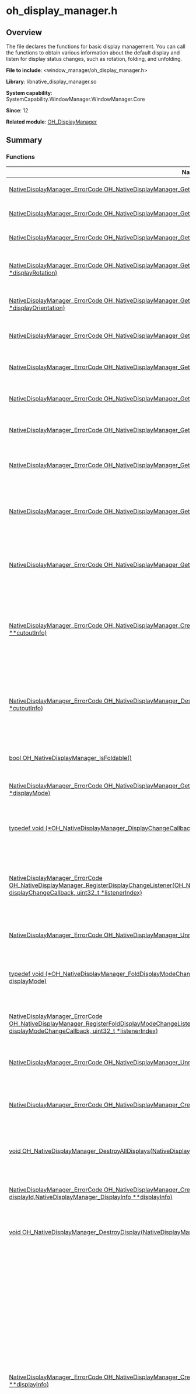 # oh_display_manager.h
<!--Kit: ArkUI-->
<!--Subsystem: Window-->
<!--Owner: @oh_wangxk; @logn-->
<!--Designer: @hejunfei1991-->
<!--Tester: @qinliwen0417-->
<!--Adviser: @ge-yafang-->

## Overview

The file declares the functions for basic display management. You can call the functions to obtain various information about the default display and listen for display status changes, such as rotation, folding, and unfolding.

**File to include**: <window_manager/oh_display_manager.h>

**Library**: libnative_display_manager.so

**System capability**: SystemCapability.WindowManager.WindowManager.Core

**Since**: 12

**Related module**: [OH_DisplayManager](capi-oh-displaymanager.md)

## Summary

### Functions

| Name| typedef Keyword| Description|
| -- | -- | -- |
| [NativeDisplayManager_ErrorCode OH_NativeDisplayManager_GetDefaultDisplayId(uint64_t *displayId)](#oh_nativedisplaymanager_getdefaultdisplayid) | - | Obtains the ID of the default display.|
| [NativeDisplayManager_ErrorCode OH_NativeDisplayManager_GetDefaultDisplayWidth(int32_t *displayWidth)](#oh_nativedisplaymanager_getdefaultdisplaywidth) | - | Obtains the width of the default display.|
| [NativeDisplayManager_ErrorCode OH_NativeDisplayManager_GetDefaultDisplayHeight(int32_t *displayHeight)](#oh_nativedisplaymanager_getdefaultdisplayheight) | - | Obtains the height of the default display.|
| [NativeDisplayManager_ErrorCode OH_NativeDisplayManager_GetDefaultDisplayRotation(NativeDisplayManager_Rotation *displayRotation)](#oh_nativedisplaymanager_getdefaultdisplayrotation) | - | Obtains the clockwise rotation angle of the default display.|
| [NativeDisplayManager_ErrorCode OH_NativeDisplayManager_GetDefaultDisplayOrientation(NativeDisplayManager_Orientation *displayOrientation)](#oh_nativedisplaymanager_getdefaultdisplayorientation) | - | Obtains the orientation of the default display.|
| [NativeDisplayManager_ErrorCode OH_NativeDisplayManager_GetDefaultDisplayVirtualPixelRatio(float *virtualPixels)](#oh_nativedisplaymanager_getdefaultdisplayvirtualpixelratio) | - | Obtains the virtual pixel ratio of the default display.|
| [NativeDisplayManager_ErrorCode OH_NativeDisplayManager_GetDefaultDisplayRefreshRate(uint32_t *refreshRate)](#oh_nativedisplaymanager_getdefaultdisplayrefreshrate) | - | Obtains the refresh rate of the default display.|
| [NativeDisplayManager_ErrorCode OH_NativeDisplayManager_GetDefaultDisplayDensityDpi(int32_t *densityDpi)](#oh_nativedisplaymanager_getdefaultdisplaydensitydpi) | - | Obtains the physical pixel density of the default display.|
| [NativeDisplayManager_ErrorCode OH_NativeDisplayManager_GetDefaultDisplayDensityPixels(float *densityPixels)](#oh_nativedisplaymanager_getdefaultdisplaydensitypixels) | - | Obtains the logical pixel density of the default display.|
| [NativeDisplayManager_ErrorCode OH_NativeDisplayManager_GetDefaultDisplayScaledDensity(float *scaledDensity)](#oh_nativedisplaymanager_getdefaultdisplayscaleddensity) | - | Obtains the scale factor of fonts displayed on the default display.|
| [NativeDisplayManager_ErrorCode OH_NativeDisplayManager_GetDefaultDisplayDensityXdpi(float *xDpi)](#oh_nativedisplaymanager_getdefaultdisplaydensityxdpi) | - | Obtains the number of physical pixels per inch on the default display in the X dimension.|
| [NativeDisplayManager_ErrorCode OH_NativeDisplayManager_GetDefaultDisplayDensityYdpi(float *yDpi)](#oh_nativedisplaymanager_getdefaultdisplaydensityydpi) | - | Obtains the number of physical pixels per inch on the default display in the Y dimension.|
| [NativeDisplayManager_ErrorCode OH_NativeDisplayManager_CreateDefaultDisplayCutoutInfo(NativeDisplayManager_CutoutInfo **cutoutInfo)](#oh_nativedisplaymanager_createdefaultdisplaycutoutinfo) | - | Obtains the unusable area of the default display, including punch hole, notch, and curved area of a waterfall display.|
| [NativeDisplayManager_ErrorCode OH_NativeDisplayManager_DestroyDefaultDisplayCutoutInfo(NativeDisplayManager_CutoutInfo *cutoutInfo)](#oh_nativedisplaymanager_destroydefaultdisplaycutoutinfo) | - | Destroys the unusable area of the default display, including punch hole, notch, and curved area of a waterfall display.|
| [bool OH_NativeDisplayManager_IsFoldable()](#oh_nativedisplaymanager_isfoldable) | - | Checks whether the current device is foldable.|
| [NativeDisplayManager_ErrorCode OH_NativeDisplayManager_GetFoldDisplayMode(NativeDisplayManager_FoldDisplayMode *displayMode)](#oh_nativedisplaymanager_getfolddisplaymode) | - | Obtains the display mode of the foldable device.|
| [typedef void (\*OH_NativeDisplayManager_DisplayChangeCallback)(uint64_t displayId)](#oh_nativedisplaymanager_displaychangecallback) | OH_NativeDisplayManager_DisplayChangeCallback | Defines a callback function to listen for display status changes.|
| [NativeDisplayManager_ErrorCode OH_NativeDisplayManager_RegisterDisplayChangeListener(OH_NativeDisplayManager_DisplayChangeCallback displayChangeCallback, uint32_t *listenerIndex)](#oh_nativedisplaymanager_registerdisplaychangelistener) | - | Registers a listener for display status changes (such as rotation, refresh rate, DPI, and resolution changes).|
| [NativeDisplayManager_ErrorCode OH_NativeDisplayManager_UnregisterDisplayChangeListener(uint32_t listenerIndex)](#oh_nativedisplaymanager_unregisterdisplaychangelistener) | - | Unregisters a listener for display status changes.|
| [typedef void (\*OH_NativeDisplayManager_FoldDisplayModeChangeCallback)(NativeDisplayManager_FoldDisplayMode displayMode)](#oh_nativedisplaymanager_folddisplaymodechangecallback) | OH_NativeDisplayManager_FoldDisplayModeChangeCallback | Defines a callback function to listen for folded/unfolded state changes of the display.|
| [NativeDisplayManager_ErrorCode OH_NativeDisplayManager_RegisterFoldDisplayModeChangeListener(OH_NativeDisplayManager_FoldDisplayModeChangeCallback displayModeChangeCallback, uint32_t *listenerIndex)](#oh_nativedisplaymanager_registerfolddisplaymodechangelistener) | - | Registers a listener for folded/unfolded state changes of the display.|
| [NativeDisplayManager_ErrorCode OH_NativeDisplayManager_UnregisterFoldDisplayModeChangeListener(uint32_t listenerIndex)](#oh_nativedisplaymanager_unregisterfolddisplaymodechangelistener) | - | Unregisters a listener for folded/unfolded state changes of the display.|
| [NativeDisplayManager_ErrorCode OH_NativeDisplayManager_CreateAllDisplays(NativeDisplayManager_DisplaysInfo **allDisplays)](#oh_nativedisplaymanager_createalldisplays) | - | Obtains the object that contains the information about all displays.|
| [void OH_NativeDisplayManager_DestroyAllDisplays(NativeDisplayManager_DisplaysInfo *allDisplays)](#oh_nativedisplaymanager_destroyalldisplays) | - | Destroys the object that contains the information about all displays.|
| [NativeDisplayManager_ErrorCode OH_NativeDisplayManager_CreateDisplayById(uint32_t displayId,NativeDisplayManager_DisplayInfo **displayInfo)](#oh_nativedisplaymanager_createdisplaybyid) | - | Obtains the object that contains the information about a display.|
| [void OH_NativeDisplayManager_DestroyDisplay(NativeDisplayManager_DisplayInfo *displayInfo)](#oh_nativedisplaymanager_destroydisplay) | - | Destroys the object that contains the information about a display.|
| [NativeDisplayManager_ErrorCode OH_NativeDisplayManager_CreatePrimaryDisplay(NativeDisplayManager_DisplayInfo **displayInfo)](#oh_nativedisplaymanager_createprimarydisplay) | - | Obtains the object that contains the information about the primary display. For devices other than 2-in-1 devices, the displayInfo object obtained contains information about the built-in screen. For 2-in-1 devices with an external screen, the displayInfo object obtained contains information about the current primary screen. For 2-in-1 devices without an external screen, the displayInfo object obtained contains information about the built-in screen.|
| [typedef void (\*OH_NativeDisplayManager_AvailableAreaChangeCallback)(uint64_t displayId)](#oh_nativedisplaymanager_availableareachangecallback) | OH_NativeDisplayManager_AvailableAreaChangeCallback | Defines a callback function to listen for available area changes of a display.|
| [NativeDisplayManager_ErrorCode OH_NativeDisplayManager_RegisterAvailableAreaChangeListener(OH_NativeDisplayManager_AvailableAreaChangeCallback availableAreaChangeCallback, uint32_t *listenerIndex)](#oh_nativedisplaymanager_registeravailableareachangelistener) | - | Registers a listener for available area changes of the display.|
| [NativeDisplayManager_ErrorCode OH_NativeDisplayManager_UnregisterAvailableAreaChangeListener(uint32_t listenerIndex)](#oh_nativedisplaymanager_unregisteravailableareachangelistener) | - | Unregisters a listener for available area changes of the display.|
| [NativeDisplayManager_ErrorCode OH_NativeDisplayManager_CreateAvailableArea(uint64_t displayId, NativeDisplayManager_Rect **availableArea)](#oh_nativedisplaymanager_createavailablearea) | - | Obtains the available area of a display.|
| [NativeDisplayManager_ErrorCode OH_NativeDisplayManager_DestroyAvailableArea(NativeDisplayManager_Rect *availableArea)](#oh_nativedisplaymanager_destroyavailablearea) | - | Destroys the available area of a display.|
| [typedef void (\*OH_NativeDisplayManager_DisplayAddCallback)(uint64_t displayId)](#oh_nativedisplaymanager_displayaddcallback) | OH_NativeDisplayManager_DisplayAddCallback | Defines a callback function to listen for display addition events.|
| [NativeDisplayManager_ErrorCode OH_NativeDisplayManager_RegisterDisplayAddListener(OH_NativeDisplayManager_DisplayAddCallback displayAddCallback, uint32_t *listenerIndex)](#oh_nativedisplaymanager_registerdisplayaddlistener) | - | Registers a listener for display addition events (for example, monitor inserted).|
| [NativeDisplayManager_ErrorCode OH_NativeDisplayManager_UnregisterDisplayAddListener(uint32_t listenerIndex)](#oh_nativedisplaymanager_unregisterdisplayaddlistener) | - | Unregisters a listener for display addition events.|
| [typedef void (\*OH_NativeDisplayManager_DisplayRemoveCallback)(uint64_t displayId)](#oh_nativedisplaymanager_displayremovecallback) | OH_NativeDisplayManager_DisplayRemoveCallback | Defines a callback function to listen for display removal events.|
| [NativeDisplayManager_ErrorCode OH_NativeDisplayManager_RegisterDisplayRemoveListener(OH_NativeDisplayManager_DisplayRemoveCallback displayRemoveCallback, uint32_t *listenerIndex)](#oh_nativedisplaymanager_registerdisplayremovelistener) | - | Registers a listener for display removal events (for example, monitor removed).|
| [NativeDisplayManager_ErrorCode OH_NativeDisplayManager_UnregisterDisplayRemoveListener(uint32_t listenerIndex)](#oh_nativedisplaymanager_unregisterdisplayremovelistener) | - | Unregisters a listener for display removal events.|
| [NativeDisplayManager_ErrorCode OH_NativeDisplayManager_GetDisplaySourceMode(uint64_t displayId, NativeDisplayManager_SourceMode *sourceMode)](#oh_nativedisplaymanager_getdisplaysourcemode) | - | Obtains the source mode of a display.|
| [NativeDisplayManager_ErrorCode OH_NativeDisplayManager_GetDisplayPosition(uint64_t displayId, int32_t *x, int32_t *y)](#oh_nativedisplaymanager_getdisplayposition) | - | Obtains the position of a display.|

## Function Description

### OH_NativeDisplayManager_GetDefaultDisplayId()

```
NativeDisplayManager_ErrorCode OH_NativeDisplayManager_GetDefaultDisplayId(uint64_t *displayId)
```

**Description**

Obtains the ID of the default display.

**System capability**: SystemCapability.WindowManager.WindowManager.Core

**Since**: 12


**Parameters**

| Parameter| Description|
| -- | -- |
| uint64_t *displayId | Pointer to the display ID. The value is a non-negative integer.|

**Return value**

| Type| Description|
| -- | -- |
| [NativeDisplayManager_ErrorCode](capi-oh-display-info-h.md#nativedisplaymanager_errorcode) | Status code defined in [NativeDisplayManager_ErrorCode](capi-oh-display-info-h.md#nativedisplaymanager_errorcode).|

### OH_NativeDisplayManager_GetDefaultDisplayWidth()

```
NativeDisplayManager_ErrorCode OH_NativeDisplayManager_GetDefaultDisplayWidth(int32_t *displayWidth)
```

**Description**

Obtains the width of the default display.

**System capability**: SystemCapability.WindowManager.WindowManager.Core

**Since**: 12


**Parameters**

| Parameter| Description|
| -- | -- |
| int32_t *displayWidth | Pointer to the width, in px. The value is an integer.|

**Return value**

| Type| Description|
| -- | -- |
| [NativeDisplayManager_ErrorCode](capi-oh-display-info-h.md#nativedisplaymanager_errorcode) | Status code defined in [NativeDisplayManager_ErrorCode](capi-oh-display-info-h.md#nativedisplaymanager_errorcode).|

### OH_NativeDisplayManager_GetDefaultDisplayHeight()

```
NativeDisplayManager_ErrorCode OH_NativeDisplayManager_GetDefaultDisplayHeight(int32_t *displayHeight)
```

**Description**

Obtains the height of the default display.

**System capability**: SystemCapability.WindowManager.WindowManager.Core

**Since**: 12


**Parameters**

| Parameter| Description|
| -- | -- |
| int32_t *displayHeight | Pointer to the height, in px. The value is an integer.|

**Return value**

| Type| Description|
| -- | -- |
| [NativeDisplayManager_ErrorCode](capi-oh-display-info-h.md#nativedisplaymanager_errorcode) | Status code defined in [NativeDisplayManager_ErrorCode](capi-oh-display-info-h.md#nativedisplaymanager_errorcode).|

### OH_NativeDisplayManager_GetDefaultDisplayRotation()

```
NativeDisplayManager_ErrorCode OH_NativeDisplayManager_GetDefaultDisplayRotation(NativeDisplayManager_Rotation *displayRotation)
```

**Description**

Obtains the clockwise rotation angle of the default display.

**System capability**: SystemCapability.WindowManager.WindowManager.Core

**Since**: 12


**Parameters**

| Parameter| Description|
| -- | -- |
| [NativeDisplayManager_Rotation](capi-oh-display-info-h.md#nativedisplaymanager_rotation) *displayRotation | Pointer to the clockwise rotation angle. For details about the available options, see [NativeDisplayManager_Rotation](capi-oh-display-info-h.md#nativedisplaymanager_rotation).|

**Return value**

| Type| Description|
| -- | -- |
| [NativeDisplayManager_ErrorCode](capi-oh-display-info-h.md#nativedisplaymanager_errorcode) | Status code defined in [NativeDisplayManager_ErrorCode](capi-oh-display-info-h.md#nativedisplaymanager_errorcode).|

### OH_NativeDisplayManager_GetDefaultDisplayOrientation()

```
NativeDisplayManager_ErrorCode OH_NativeDisplayManager_GetDefaultDisplayOrientation(NativeDisplayManager_Orientation *displayOrientation)
```

**Description**

Obtains the orientation of the default display.

**System capability**: SystemCapability.WindowManager.WindowManager.Core

**Since**: 12


**Parameters**

| Parameter| Description|
| -- | -- |
| [NativeDisplayManager_Orientation](capi-oh-display-info-h.md#nativedisplaymanager_orientation) *displayOrientation | Pointer to the orientation. For details about the available options, see [NativeDisplayManager_Orientation](capi-oh-display-info-h.md#nativedisplaymanager_orientation).|

**Return value**

| Type| Description|
| -- | -- |
| [NativeDisplayManager_ErrorCode](capi-oh-display-info-h.md#nativedisplaymanager_errorcode) | Status code defined in [NativeDisplayManager_ErrorCode](capi-oh-display-info-h.md#nativedisplaymanager_errorcode).|

### OH_NativeDisplayManager_GetDefaultDisplayVirtualPixelRatio()

```
NativeDisplayManager_ErrorCode OH_NativeDisplayManager_GetDefaultDisplayVirtualPixelRatio(float *virtualPixels)
```

**Description**

Obtains the virtual pixel ratio of the default display.

**System capability**: SystemCapability.WindowManager.WindowManager.Core

**Since**: 12


**Parameters**

| Parameter| Description|
| -- | -- |
| float *virtualPixels | Pointer to the virtual pixel ratio. The value is a floating-point number, and it is usually the same as that of **densityPixels**.|

**Return value**

| Type| Description|
| -- | -- |
| [NativeDisplayManager_ErrorCode](capi-oh-display-info-h.md#nativedisplaymanager_errorcode) | Status code defined in [NativeDisplayManager_ErrorCode](capi-oh-display-info-h.md#nativedisplaymanager_errorcode).|

### OH_NativeDisplayManager_GetDefaultDisplayRefreshRate()

```
NativeDisplayManager_ErrorCode OH_NativeDisplayManager_GetDefaultDisplayRefreshRate(uint32_t *refreshRate)
```

**Description**

Obtains the refresh rate of the default display.

**System capability**: SystemCapability.WindowManager.WindowManager.Core

**Since**: 12


**Parameters**

| Parameter| Description|
| -- | -- |
| uint32_t *refreshRate | Pointer to the refresh rate. The value is an integer, in Hz.|

**Return value**

| Type| Description|
| -- | -- |
| [NativeDisplayManager_ErrorCode](capi-oh-display-info-h.md#nativedisplaymanager_errorcode) | Status code defined in [NativeDisplayManager_ErrorCode](capi-oh-display-info-h.md#nativedisplaymanager_errorcode).|

### OH_NativeDisplayManager_GetDefaultDisplayDensityDpi()

```
NativeDisplayManager_ErrorCode OH_NativeDisplayManager_GetDefaultDisplayDensityDpi(int32_t *densityDpi)
```

**Description**

Obtains the physical pixel density of the default display.

**System capability**: SystemCapability.WindowManager.WindowManager.Core

**Since**: 12


**Parameters**

| Parameter| Description|
| -- | -- |
| int32_t *densityDpi | Pointer to the physical pixel density, that is, the number of pixels per inch. The value is an integer, in px. The actual value depends on the options provided in device settings.  |

**Return value**

| Type| Description|
| -- | -- |
| [NativeDisplayManager_ErrorCode](capi-oh-display-info-h.md#nativedisplaymanager_errorcode) | Status code defined in [NativeDisplayManager_ErrorCode](capi-oh-display-info-h.md#nativedisplaymanager_errorcode).|

### OH_NativeDisplayManager_GetDefaultDisplayDensityPixels()

```
NativeDisplayManager_ErrorCode OH_NativeDisplayManager_GetDefaultDisplayDensityPixels(float *densityPixels)
```

**Description**

Obtains the logical pixel density of the default display.

**System capability**: SystemCapability.WindowManager.WindowManager.Core

**Since**: 12


**Parameters**

| Parameter| Description|
| -- | -- |
| float *densityPixels | Pointer to the logical pixel density, which indicates the scaling coefficient of the physical pixels and logical pixels. The value is a floating-point number in the range [0.5, 4.0]. Generally, the value is **1.0** or **3.0**. The actual value depends on the density DPI provided by the device in use.  |

**Return value**

| Type| Description|
| -- | -- |
| [NativeDisplayManager_ErrorCode](capi-oh-display-info-h.md#nativedisplaymanager_errorcode) | Status code defined in [NativeDisplayManager_ErrorCode](capi-oh-display-info-h.md#nativedisplaymanager_errorcode).|

### OH_NativeDisplayManager_GetDefaultDisplayScaledDensity()

```
NativeDisplayManager_ErrorCode OH_NativeDisplayManager_GetDefaultDisplayScaledDensity(float *scaledDensity)
```

**Description**

Obtains the scale factor of fonts displayed on the default display.

**System capability**: SystemCapability.WindowManager.WindowManager.Core

**Since**: 12


**Parameters**

| Parameter| Description|
| -- | -- |
| float *scaledDensity | Pointer to the scale factor. The value is a floating-point number, and it is usually the same as that of **densityPixels**.|

**Return value**

| Type| Description|
| -- | -- |
| [NativeDisplayManager_ErrorCode](capi-oh-display-info-h.md#nativedisplaymanager_errorcode) | Status code defined in [NativeDisplayManager_ErrorCode](capi-oh-display-info-h.md#nativedisplaymanager_errorcode).|

### OH_NativeDisplayManager_GetDefaultDisplayDensityXdpi()

```
NativeDisplayManager_ErrorCode OH_NativeDisplayManager_GetDefaultDisplayDensityXdpi(float *xDpi)
```

**Description**

Obtains the number of physical pixels per inch on the default display in the X dimension.

**System capability**: SystemCapability.WindowManager.WindowManager.Core

**Since**: 12


**Parameters**

| Parameter| Description|
| -- | -- |
| float *xDpi | Pointer to the number of physical pixels per inch in the X dimension. The value is a floating-point number.|

**Return value**

| Type| Description|
| -- | -- |
| [NativeDisplayManager_ErrorCode](capi-oh-display-info-h.md#nativedisplaymanager_errorcode) | Status code defined in [NativeDisplayManager_ErrorCode](capi-oh-display-info-h.md#nativedisplaymanager_errorcode).|

### OH_NativeDisplayManager_GetDefaultDisplayDensityYdpi()

```
NativeDisplayManager_ErrorCode OH_NativeDisplayManager_GetDefaultDisplayDensityYdpi(float *yDpi)
```

**Description**

Obtains the number of physical pixels per inch on the default display in the Y dimension.

**System capability**: SystemCapability.WindowManager.WindowManager.Core

**Since**: 12


**Parameters**

| Parameter| Description|
| -- | -- |
| float *yDpi | Pointer to the number of physical pixels per inch in the Y dimension. The value is a floating-point number.|

**Return value**

| Type| Description|
| -- | -- |
| [NativeDisplayManager_ErrorCode](capi-oh-display-info-h.md#nativedisplaymanager_errorcode) | Status code defined in [NativeDisplayManager_ErrorCode](capi-oh-display-info-h.md#nativedisplaymanager_errorcode).|

### OH_NativeDisplayManager_CreateDefaultDisplayCutoutInfo()

```
NativeDisplayManager_ErrorCode OH_NativeDisplayManager_CreateDefaultDisplayCutoutInfo(NativeDisplayManager_CutoutInfo **cutoutInfo)
```

**Description**

Obtains the unusable area of the default display, including punch hole, notch, and curved area of a waterfall display.

**System capability**: SystemCapability.WindowManager.WindowManager.Core

**Since**: 12


**Parameters**

| Parameter| Description|
| -- | -- |
| [NativeDisplayManager_CutoutInfo](capi-nativedisplaymanager-cutoutinfo.md) **cutoutInfo | Double pointer to the unusable area information, which is encapsulated in [NativeDisplayManager_CutoutInfo](capi-nativedisplaymanager-cutoutinfo.md).|

**Return value**

| Type| Description|
| -- | -- |
| [NativeDisplayManager_ErrorCode](capi-oh-display-info-h.md#nativedisplaymanager_errorcode) | Status code defined in [NativeDisplayManager_ErrorCode](capi-oh-display-info-h.md#nativedisplaymanager_errorcode).|

### OH_NativeDisplayManager_DestroyDefaultDisplayCutoutInfo()

```
NativeDisplayManager_ErrorCode OH_NativeDisplayManager_DestroyDefaultDisplayCutoutInfo(NativeDisplayManager_CutoutInfo *cutoutInfo)
```

**Description**

Destroys the unusable area of the default display, including punch hole, notch, and curved area of a waterfall display.

**System capability**: SystemCapability.WindowManager.WindowManager.Core

**Since**: 12


**Parameters**

| Parameter| Description|
| -- | -- |
| [NativeDisplayManager_CutoutInfo](capi-nativedisplaymanager-cutoutinfo.md) *cutoutInfo | Pointer to the unusable area information object, which is obtained by calling [OH_NativeDisplayManager_CreateDefaultDisplayCutoutInfo](capi-oh-display-manager-h.md#oh_nativedisplaymanager_createdefaultdisplaycutoutinfo). For details, see [NativeDisplayManager_CutoutInfo](capi-nativedisplaymanager-cutoutinfo.md).|

**Return value**

| Type| Description|
| -- | -- |
| [NativeDisplayManager_ErrorCode](capi-oh-display-info-h.md#nativedisplaymanager_errorcode) | Status code defined in [NativeDisplayManager_ErrorCode](capi-oh-display-info-h.md#nativedisplaymanager_errorcode).|

### OH_NativeDisplayManager_IsFoldable()

```
bool OH_NativeDisplayManager_IsFoldable()
```

**Description**

Checks whether the current device is foldable.

**System capability**: SystemCapability.WindowManager.WindowManager.Core

**Since**: 12

**Return value**

| Type| Description|
| -- | -- |
| bool | Check result for whether the device is foldable. **true** if foldable, **false** otherwise.|

### OH_NativeDisplayManager_GetFoldDisplayMode()

```
NativeDisplayManager_ErrorCode OH_NativeDisplayManager_GetFoldDisplayMode(NativeDisplayManager_FoldDisplayMode *displayMode)
```

**Description**

Obtains the display mode of the foldable device.

**System capability**: SystemCapability.Window.SessionManager

**Since**: 12


**Parameters**

| Parameter| Description|
| -- | -- |
| [NativeDisplayManager_FoldDisplayMode](capi-oh-display-info-h.md#nativedisplaymanager_folddisplaymode) *displayMode | Pointer to the display mode. For details about the available options, see [NativeDisplayManager_FoldDisplayMode](capi-oh-display-info-h.md#nativedisplaymanager_folddisplaymode).|

**Return value**

| Type| Description|
| -- | -- |
| [NativeDisplayManager_ErrorCode](capi-oh-display-info-h.md#nativedisplaymanager_errorcode) | Status code defined in [NativeDisplayManager_ErrorCode](capi-oh-display-info-h.md#nativedisplaymanager_errorcode).|

### OH_NativeDisplayManager_DisplayChangeCallback()

```
typedef void (*OH_NativeDisplayManager_DisplayChangeCallback)(uint64_t displayId)
```

**Description**

Defines a callback function to listen for display status changes.

**System capability**: SystemCapability.Window.SessionManager

**Since**: 12


**Parameters**

| Parameter| Description|
| -- | -- |
| uint64_t displayId | ID of the display.|

### OH_NativeDisplayManager_RegisterDisplayChangeListener()

```
NativeDisplayManager_ErrorCode OH_NativeDisplayManager_RegisterDisplayChangeListener(OH_NativeDisplayManager_DisplayChangeCallback displayChangeCallback, uint32_t *listenerIndex)
```

**Description**

Registers a listener for display status changes (such as rotation, refresh rate, DPI, and resolution changes).

**System capability**: SystemCapability.WindowManager.WindowManager.Core

**Since**: 12


**Parameters**

| Parameter| Description|
| -- | -- |
| [OH_NativeDisplayManager_DisplayChangeCallback](capi-oh-display-manager-h.md#oh_nativedisplaymanager_displaychangecallback) displayChangeCallback | Callback function triggered when the display status is changed. For details, see [OH_NativeDisplayManager_DisplayChangeCallback](capi-oh-display-manager-h.md#oh_nativedisplaymanager_displaychangecallback).|
| uint32_t *listenerIndex | Pointer to the index of the listener registered. It can be used as an input parameter of [OH_NativeDisplayManager_UnregisterDisplayChangeListener](capi-oh-display-manager-h.md#oh_nativedisplaymanager_unregisterdisplaychangelistener).|

**Return value**

| Type| Description|
| -- | -- |
| [NativeDisplayManager_ErrorCode](capi-oh-display-info-h.md#nativedisplaymanager_errorcode) | Status code defined in [NativeDisplayManager_ErrorCode](capi-oh-display-info-h.md#nativedisplaymanager_errorcode).|

### OH_NativeDisplayManager_UnregisterDisplayChangeListener()

```
NativeDisplayManager_ErrorCode OH_NativeDisplayManager_UnregisterDisplayChangeListener(uint32_t listenerIndex)
```

**Description**

Unregisters a listener for display status changes.

**System capability**: SystemCapability.WindowManager.WindowManager.Core

**Since**: 12


**Parameters**

| Parameter| Description|
| -- | -- |
| uint32_t listenerIndex | Index of the listener returned when [OH_NativeDisplayManager_RegisterDisplayChangeListener](capi-oh-display-manager-h.md#oh_nativedisplaymanager_registerdisplaychangelistener) is called.|

**Return value**

| Type| Description|
| -- | -- |
| [NativeDisplayManager_ErrorCode](capi-oh-display-info-h.md#nativedisplaymanager_errorcode) | Status code defined in [NativeDisplayManager_ErrorCode](capi-oh-display-info-h.md#nativedisplaymanager_errorcode).|

### OH_NativeDisplayManager_FoldDisplayModeChangeCallback()

```
typedef void (*OH_NativeDisplayManager_FoldDisplayModeChangeCallback)(NativeDisplayManager_FoldDisplayMode displayMode)
```

**Description**

Defines a callback function to listen for folded/unfolded state changes of the display.

**System capability**: SystemCapability.Window.SessionManager

**Since**: 12


**Parameters**

| Parameter| Description|
| -- | -- |
| [NativeDisplayManager_FoldDisplayMode](capi-oh-display-info-h.md#nativedisplaymanager_folddisplaymode) displayMode | Folded or unfolded state of the display. For details about the available options, see [NativeDisplayManager_FoldDisplayMode](capi-oh-display-info-h.md#nativedisplaymanager_folddisplaymode).|

### OH_NativeDisplayManager_RegisterFoldDisplayModeChangeListener()

```
NativeDisplayManager_ErrorCode OH_NativeDisplayManager_RegisterFoldDisplayModeChangeListener(OH_NativeDisplayManager_FoldDisplayModeChangeCallback displayModeChangeCallback, uint32_t *listenerIndex)
```

**Description**

Registers a listener for folded/unfolded state changes of the display.

**System capability**: SystemCapability.Window.SessionManager

**Since**: 12


**Parameters**

| Parameter| Description|
| -- | -- |
| [OH_NativeDisplayManager_FoldDisplayModeChangeCallback](capi-oh-display-manager-h.md#oh_nativedisplaymanager_folddisplaymodechangecallback) displayModeChangeCallback | Callback function triggered when the folded/unfolded state of the display is changed. For details, see [OH_NativeDisplayManager_FoldDisplayModeChangeCallback](capi-oh-display-manager-h.md#oh_nativedisplaymanager_folddisplaymodechangecallback).|
| uint32_t *listenerIndex | Pointer to the index of the listener registered. It can be used as an input parameter of [OH_NativeDisplayManager_UnregisterFoldDisplayModeChangeListener](capi-oh-display-manager-h.md#oh_nativedisplaymanager_unregisterfolddisplaymodechangelistener).|

**Return value**

| Type| Description|
| -- | -- |
| [NativeDisplayManager_ErrorCode](capi-oh-display-info-h.md#nativedisplaymanager_errorcode) | Status code defined in [NativeDisplayManager_ErrorCode](capi-oh-display-info-h.md#nativedisplaymanager_errorcode).|

### OH_NativeDisplayManager_UnregisterFoldDisplayModeChangeListener()

```
NativeDisplayManager_ErrorCode OH_NativeDisplayManager_UnregisterFoldDisplayModeChangeListener(uint32_t listenerIndex)
```

**Description**

Unregisters a listener for folded/unfolded state changes of the display.

**System capability**: SystemCapability.Window.SessionManager

**Since**: 12


**Parameters**

| Parameter| Description|
| -- | -- |
| uint32_t listenerIndex | Index of the listener returned when [OH_NativeDisplayManager_RegisterFoldDisplayModeChangeListener](capi-oh-display-manager-h.md#oh_nativedisplaymanager_registerfolddisplaymodechangelistener) is called.|

**Return value**

| Type| Description|
| -- | -- |
| [NativeDisplayManager_ErrorCode](capi-oh-display-info-h.md#nativedisplaymanager_errorcode) | Status code defined in [NativeDisplayManager_ErrorCode](capi-oh-display-info-h.md#nativedisplaymanager_errorcode).|

### OH_NativeDisplayManager_CreateAllDisplays()

```
NativeDisplayManager_ErrorCode OH_NativeDisplayManager_CreateAllDisplays(NativeDisplayManager_DisplaysInfo **allDisplays)
```

**Description**

Obtains the object that contains the information about all displays.

**System capability**: SystemCapability.Window.SessionManager.Core

**Since**: 14


**Parameters**

| Parameter| Description|
| -- | -- |
| [NativeDisplayManager_DisplaysInfo](capi-nativedisplaymanager-displaysinfo.md) **allDisplays | Double pointer to the display information, which is encapsulated in [NativeDisplayManager_DisplaysInfo](capi-nativedisplaymanager-displaysinfo.md).|

**Return value**

| Type| Description|
| -- | -- |
| [NativeDisplayManager_ErrorCode](capi-oh-display-info-h.md#nativedisplaymanager_errorcode) | Status code defined in [NativeDisplayManager_ErrorCode](capi-oh-display-info-h.md#nativedisplaymanager_errorcode).|

### OH_NativeDisplayManager_DestroyAllDisplays()

```
void OH_NativeDisplayManager_DestroyAllDisplays(NativeDisplayManager_DisplaysInfo *allDisplays)
```

**Description**

Destroys the object that contains the information about all displays.

**System capability**: SystemCapability.Window.SessionManager.Core

**Since**: 14


**Parameters**

| Parameter| Description|
| -- | -- |
| [NativeDisplayManager_DisplaysInfo](capi-nativedisplaymanager-displaysinfo.md) *allDisplays | Pointer to the display information object, which is obtained by calling [OH_NativeDisplayManager_CreateAllDisplays](capi-oh-display-manager-h.md#oh_nativedisplaymanager_createalldisplays). For details, see [NativeDisplayManager_DisplaysInfo](capi-nativedisplaymanager-displaysinfo.md).|

### OH_NativeDisplayManager_CreateDisplayById()

```
NativeDisplayManager_ErrorCode OH_NativeDisplayManager_CreateDisplayById(uint32_t displayId,NativeDisplayManager_DisplayInfo **displayInfo)
```

**Description**

Obtains the object that contains the information about a display.

**System capability**: SystemCapability.Window.SessionManager.Core

**Since**: 14


**Parameters**

| Parameter| Description|
| -- | -- |
| uint32_t displayId | ID of the display. The value must be a non-negative integer.|
| [NativeDisplayManager_DisplayInfo](capi-nativedisplaymanager-displayinfo.md) **displayInfo | Double pointer to the display information, which is encapsulated in [NativeDisplayManager_DisplayInfo](capi-nativedisplaymanager-displayinfo.md).|

**Return value**

| Type| Description|
| -- | -- |
| [NativeDisplayManager_ErrorCode](capi-oh-display-info-h.md#nativedisplaymanager_errorcode) | Status code defined in [NativeDisplayManager_ErrorCode](capi-oh-display-info-h.md#nativedisplaymanager_errorcode).|

### OH_NativeDisplayManager_DestroyDisplay()

```
void OH_NativeDisplayManager_DestroyDisplay(NativeDisplayManager_DisplayInfo *displayInfo)
```

**Description**

Destroys the object that contains the information about a display.

**System capability**: SystemCapability.Window.SessionManager.Core

**Since**: 14


**Parameters**

| Parameter| Description|
| -- | -- |
| [NativeDisplayManager_DisplayInfo](capi-nativedisplaymanager-displayinfo.md) *displayInfo | Pointer to the display information object, which is obtained by calling [OH_NativeDisplayManager_CreateDisplayById](capi-oh-display-manager-h.md#oh_nativedisplaymanager_createdisplaybyid) or [OH_NativeDisplayManager_CreatePrimaryDisplay](capi-oh-display-manager-h.md#oh_nativedisplaymanager_createprimarydisplay). For details, see [NativeDisplayManager_DisplayInfo](capi-nativedisplaymanager-displayinfo.md).|

### OH_NativeDisplayManager_CreatePrimaryDisplay()

```
NativeDisplayManager_ErrorCode OH_NativeDisplayManager_CreatePrimaryDisplay(NativeDisplayManager_DisplayInfo **displayInfo)
```

**Description**

Obtains the object that contains the information about the primary display. For devices other than 2-in-1 devices, the displayInfo object obtained contains information about the built-in screen. For 2-in-1 devices with an external screen, the displayInfo object obtained contains information about the current primary screen. For 2-in-1 devices without an external screen, the displayInfo object obtained contains information about the built-in screen.

**System capability**: SystemCapability.Window.SessionManager.Core

**Since**: 14


**Parameters**

| Parameter| Description|
| -- | -- |
| [NativeDisplayManager_DisplayInfo](capi-nativedisplaymanager-displayinfo.md) **displayInfo | Double pointer to the display information, which is encapsulated in [NativeDisplayManager_DisplayInfo](capi-nativedisplaymanager-displayinfo.md).|

**Return value**

| Type| Description|
| -- | -- |
| [NativeDisplayManager_ErrorCode](capi-oh-display-info-h.md#nativedisplaymanager_errorcode) | Status code defined in [NativeDisplayManager_ErrorCode](capi-oh-display-info-h.md#nativedisplaymanager_errorcode).|

### OH_NativeDisplayManager_AvailableAreaChangeCallback()

```
typedef void (*OH_NativeDisplayManager_AvailableAreaChangeCallback)(uint64_t displayId)
```

**Description**

Defines a callback function to listen for available area changes of a display.

**Since**: 20


**Parameters**

| Parameter| Description|
| -- | -- |
| uint64_t displayId | Display ID, which is a non-negative integer.|

### OH_NativeDisplayManager_RegisterAvailableAreaChangeListener()

```
NativeDisplayManager_ErrorCode OH_NativeDisplayManager_RegisterAvailableAreaChangeListener(OH_NativeDisplayManager_AvailableAreaChangeCallback availableAreaChangeCallback, uint32_t *listenerIndex)
```

**Description**

Registers a listener for available area changes of the display.

**Since**: 20


**Parameters**

| Parameter| Description|
| -- | -- |
| [OH_NativeDisplayManager_AvailableAreaChangeCallback](capi-oh-display-manager-h.md#oh_nativedisplaymanager_availableareachangecallback) availableAreaChangeCallback | Callback function triggered when the available area of the display changes.<br>For details, see [OH_NativeDisplayManager_AvailableAreaChangeCallback](capi-oh-display-manager-h.md#oh_nativedisplaymanager_availableareachangecallback).|
| uint32_t *listenerIndex | Pointer to the index of the listener registered.<br>It can be used as an input parameter of [OH_NativeDisplayManager_UnregisterAvailableAreaChangeListener](capi-oh-display-manager-h.md#oh_nativedisplaymanager_unregisteravailableareachangelistener).|

**Return value**

| Type| Description|
| -- | -- |
| [NativeDisplayManager_ErrorCode](capi-oh-display-info-h.md#nativedisplaymanager_errorcode) | Status code defined in [NativeDisplayManager_ErrorCode](capi-oh-display-info-h.md#nativedisplaymanager_errorcode).|

### OH_NativeDisplayManager_UnregisterAvailableAreaChangeListener()

```
NativeDisplayManager_ErrorCode OH_NativeDisplayManager_UnregisterAvailableAreaChangeListener(uint32_t listenerIndex)
```

**Description**

Unregisters a listener for available area changes of the display.

**Since**: 20


**Parameters**

| Parameter| Description|
| -- | -- |
| uint32_t listenerIndex | Index of the listener returned<br>when [OH_NativeDisplayManager_RegisterAvailableAreaChangeListener](capi-oh-display-manager-h.md#oh_nativedisplaymanager_registeravailableareachangelistener) is called.|

**Return value**

| Type| Description|
| -- | -- |
| [NativeDisplayManager_ErrorCode](capi-oh-display-info-h.md#nativedisplaymanager_errorcode) | Status code defined in [NativeDisplayManager_ErrorCode](capi-oh-display-info-h.md#nativedisplaymanager_errorcode).|

### OH_NativeDisplayManager_CreateAvailableArea()

```
NativeDisplayManager_ErrorCode OH_NativeDisplayManager_CreateAvailableArea(uint64_t displayId, NativeDisplayManager_Rect **availableArea)
```

**Description**

Obtains the available area of a display. This function can be used only on 2-in-1 devices.

**Since**: 20


**Parameters**

| Parameter| Description|
| -- | -- |
| uint64_t displayId | Display ID, which is a non-negative integer.|
| [NativeDisplayManager_Rect](capi-nativedisplaymanager-rect.md) **availableArea | Double pointer to the available area of the display. For details, see [NativeDisplayManager_Rect](capi-nativedisplaymanager-rect.md).|

**Return value**

| Type| Description|
| -- | -- |
| [NativeDisplayManager_ErrorCode](capi-oh-display-info-h.md#nativedisplaymanager_errorcode) | Status code defined in [NativeDisplayManager_ErrorCode](capi-oh-display-info-h.md#nativedisplaymanager_errorcode).|

### OH_NativeDisplayManager_DestroyAvailableArea()

```
NativeDisplayManager_ErrorCode OH_NativeDisplayManager_DestroyAvailableArea(NativeDisplayManager_Rect *availableArea)
```

**Description**

Destroys the available area of a display. This function can be used only on 2-in-1 devices.

**Since**: 20


**Parameters**

| Parameter| Description|
| -- | -- |
| [NativeDisplayManager_Rect](capi-nativedisplaymanager-rect.md) *availableArea | Pointer to the available area, which is obtained by calling [OH_NativeDisplayManager_CreateAvailableArea](capi-oh-display-manager-h.md#oh_nativedisplaymanager_createavailablearea).<br>For details about the available area, see [NativeDisplayManager_Rect](capi-nativedisplaymanager-rect.md).|

**Return value**

| Type| Description|
| -- | -- |
| [NativeDisplayManager_ErrorCode](capi-oh-display-info-h.md#nativedisplaymanager_errorcode) | Status code defined in [NativeDisplayManager_ErrorCode](capi-oh-display-info-h.md#nativedisplaymanager_errorcode).|

### OH_NativeDisplayManager_DisplayAddCallback()

```
typedef void (*OH_NativeDisplayManager_DisplayAddCallback)(uint64_t displayId)
```

**Description**

Defines a callback function to listen for display addition events.

**Since**: 20


**Parameters**

| Parameter| Description|
| -- | -- |
| uint64_t displayId | Display ID, which is a non-negative integer.|

### OH_NativeDisplayManager_RegisterDisplayAddListener()

```
NativeDisplayManager_ErrorCode OH_NativeDisplayManager_RegisterDisplayAddListener(OH_NativeDisplayManager_DisplayAddCallback displayAddCallback, uint32_t *listenerIndex)
```

**Description**

Registers a listener for display addition events (for example, monitor inserted).

**Since**: 20


**Parameters**

| Parameter| Description|
| -- | -- |
| [OH_NativeDisplayManager_DisplayAddCallback](capi-oh-display-manager-h.md#oh_nativedisplaymanager_displayaddcallback) displayAddCallback | Callback function triggered when a display is added. For details, see [OH_NativeDisplayManager_DisplayAddCallback](capi-oh-display-manager-h.md#oh_nativedisplaymanager_displayaddcallback).|
| uint32_t *listenerIndex | Pointer to the index of the listener registered.<br>It can be used as an input parameter of [OH_NativeDisplayManager_UnregisterDisplayAddListener](capi-oh-display-manager-h.md#oh_nativedisplaymanager_unregisterdisplayaddlistener).|

**Return value**

| Type| Description|
| -- | -- |
| [NativeDisplayManager_ErrorCode](capi-oh-display-info-h.md#nativedisplaymanager_errorcode) | Status code defined in [NativeDisplayManager_ErrorCode](capi-oh-display-info-h.md#nativedisplaymanager_errorcode).|

### OH_NativeDisplayManager_UnregisterDisplayAddListener()

```
NativeDisplayManager_ErrorCode OH_NativeDisplayManager_UnregisterDisplayAddListener(uint32_t listenerIndex)
```

**Description**

Unregisters a listener for display addition events.

**Since**: 20


**Parameters**

| Parameter| Description|
| -- | -- |
| uint32_t listenerIndex | Index of the listener returned when [OH_NativeDisplayManager_RegisterDisplayAddListener](capi-oh-display-manager-h.md#oh_nativedisplaymanager_registerdisplayaddlistener) is called.|

**Return value**

| Type| Description|
| -- | -- |
| [NativeDisplayManager_ErrorCode](capi-oh-display-info-h.md#nativedisplaymanager_errorcode) | Status code defined in [NativeDisplayManager_ErrorCode](capi-oh-display-info-h.md#nativedisplaymanager_errorcode).|

### OH_NativeDisplayManager_DisplayRemoveCallback()

```
typedef void (*OH_NativeDisplayManager_DisplayRemoveCallback)(uint64_t displayId)
```

**Description**

Defines a callback function to listen for display removal events.

**Since**: 20


**Parameters**

| Parameter| Description|
| -- | -- |
| uint64_t displayId | Display ID, which is a non-negative integer.|

### OH_NativeDisplayManager_RegisterDisplayRemoveListener()

```
NativeDisplayManager_ErrorCode OH_NativeDisplayManager_RegisterDisplayRemoveListener(OH_NativeDisplayManager_DisplayRemoveCallback displayRemoveCallback, uint32_t *listenerIndex)
```

**Description**

Registers a listener for display removal events (for example, monitor removed).

**Since**: 20


**Parameters**

| Parameter| Description|
| -- | -- |
| [OH_NativeDisplayManager_DisplayRemoveCallback](capi-oh-display-manager-h.md#oh_nativedisplaymanager_displayremovecallback) displayRemoveCallback | Callback function triggered when a display is removed. For details, see [OH_NativeDisplayManager_DisplayRemoveCallback](capi-oh-display-manager-h.md#oh_nativedisplaymanager_displayremovecallback).|
| uint32_t *listenerIndex | Pointer to the index of the listener registered.<br>It can be used as an input parameter of [OH_NativeDisplayManager_UnregisterDisplayRemoveListener](capi-oh-display-manager-h.md#oh_nativedisplaymanager_unregisterdisplayremovelistener).|

**Return value**

| Type| Description|
| -- | -- |
| [NativeDisplayManager_ErrorCode](capi-oh-display-info-h.md#nativedisplaymanager_errorcode) | Status code defined in [NativeDisplayManager_ErrorCode](capi-oh-display-info-h.md#nativedisplaymanager_errorcode).|

### OH_NativeDisplayManager_UnregisterDisplayRemoveListener()

```
NativeDisplayManager_ErrorCode OH_NativeDisplayManager_UnregisterDisplayRemoveListener(uint32_t listenerIndex)
```

**Description**

Unregisters the listener for display removal events.

**Since**: 20


**Parameters**

| Parameter| Description|
| -- | -- |
| uint32_t listenerIndex | Index of the listener returned when [OH_NativeDisplayManager_RegisterDisplayRemoveListener](capi-oh-display-manager-h.md#oh_nativedisplaymanager_registerdisplayremovelistener) is called.|

**Return value**

| Type| Description|
| -- | -- |
| [NativeDisplayManager_ErrorCode](capi-oh-display-info-h.md#nativedisplaymanager_errorcode) | Status code defined in [NativeDisplayManager_ErrorCode](capi-oh-display-info-h.md#nativedisplaymanager_errorcode).|

### OH_NativeDisplayManager_GetDisplaySourceMode()

```
NativeDisplayManager_ErrorCode OH_NativeDisplayManager_GetDisplaySourceMode(uint64_t displayId, NativeDisplayManager_SourceMode *sourceMode)
```

**Description**

Obtains the source mode of a display.

**Since**: 20


**Parameters**

| Parameter| Description|
| -- | -- |
| uint64_t displayId | Display ID, which is a non-negative integer.|
| [NativeDisplayManager_SourceMode](capi-oh-display-info-h.md#nativedisplaymanager_sourcemode) *sourceMode | Pointer to the source mode. For details about the available options, see [NativeDisplayManager_SourceMode](capi-oh-display-info-h.md#nativedisplaymanager_sourcemode).|

**Return value**

| Type| Description|
| -- | -- |
| [NativeDisplayManager_ErrorCode](capi-oh-display-info-h.md#nativedisplaymanager_errorcode) | Status code defined in [NativeDisplayManager_ErrorCode](capi-oh-display-info-h.md#nativedisplaymanager_errorcode).|

### OH_NativeDisplayManager_GetDisplayPosition()

```
NativeDisplayManager_ErrorCode OH_NativeDisplayManager_GetDisplayPosition(uint64_t displayId, int32_t *x, int32_t *y)
```

**Description**

Obtains the position of a display.

**Since**: 20


**Parameters**

| Parameter| Description|
| -- | -- |
| uint64_t displayId | Display ID, which is a non-negative integer.|
| int32_t *x | Pointer to the X coordinate of the upper-left corner of the primary screen.|
| int32_t *y | Pointer to the Y coordinate of the upper-left corner of the primary screen.|

**Return value**

| Type| Description|
| -- | -- |
| [NativeDisplayManager_ErrorCode](capi-oh-display-info-h.md#nativedisplaymanager_errorcode) | Status code defined in [NativeDisplayManager_ErrorCode](capi-oh-display-info-h.md#nativedisplaymanager_errorcode).<br>Currently, only the primary screen and extended screen support position information query. Queries for other screens return **DISPLAY_MANAGER_ERROR_ILLEGAL_PARAM**.|

